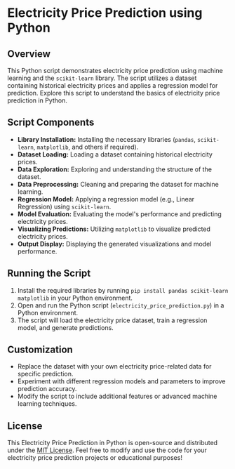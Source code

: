 # Electricity Price Prediction using Python

## Overview

This Python script demonstrates electricity price prediction using machine learning and the `scikit-learn` library. The script utilizes a dataset containing historical electricity prices and applies a regression model for prediction. Explore this script to understand the basics of electricity price prediction in Python.

## Script Components

- **Library Installation:** Installing the necessary libraries (`pandas`, `scikit-learn`, `matplotlib`, and others if required).
- **Dataset Loading:** Loading a dataset containing historical electricity prices.
- **Data Exploration:** Exploring and understanding the structure of the dataset.
- **Data Preprocessing:** Cleaning and preparing the dataset for machine learning.
- **Regression Model:** Applying a regression model (e.g., Linear Regression) using `scikit-learn`.
- **Model Evaluation:** Evaluating the model's performance and predicting electricity prices.
- **Visualizing Predictions:** Utilizing `matplotlib` to visualize predicted electricity prices.
- **Output Display:** Displaying the generated visualizations and model performance.

## Running the Script

1. Install the required libraries by running `pip install pandas scikit-learn matplotlib` in your Python environment.
2. Open and run the Python script (`electricity_price_prediction.py`) in a Python environment.
3. The script will load the electricity price dataset, train a regression model, and generate predictions.

## Customization

- Replace the dataset with your own electricity price-related data for specific prediction.
- Experiment with different regression models and parameters to improve prediction accuracy.
- Modify the script to include additional features or advanced machine learning techniques.

## License

This Electricity Price Prediction in Python is open-source and distributed under the [MIT License](LICENSE). Feel free to modify and use the code for your electricity price prediction projects or educational purposes!
